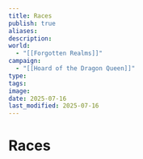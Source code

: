 ```yaml
---
title: Races
publish: true
aliases: 
description: 
world:
  - "[[Forgotten Realms]]"
campaign:
  - "[[Hoard of the Dragon Queen]]"
type: 
tags: 
image: 
date: 2025-07-16
last_modified: 2025-07-16
---
```

# Races